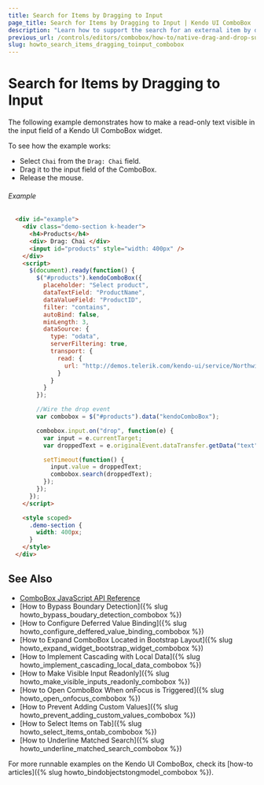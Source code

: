 ```yaml
---
title: Search for Items by Dragging to Input
page_title: Search for Items by Dragging to Input | Kendo UI ComboBox
description: "Learn how to support the search for an external item by dragging it to the input field of a Kendo UI ComboBox widget."
previous_url: /controls/editors/combobox/how-to/native-drag-and-drop-support
slug: howto_search_items_dragging_toinput_combobox
---
```


# Search for Items by Dragging to Input

The following example demonstrates how to make a read-only text visible in the input field of a Kendo UI ComboBox widget.

To see how the example works:
* Select `Chai` from the `Drag: Chai` field.
* Drag it to the input field of the ComboBox.
* Release the mouse.

###### Example

```html
  <div id="example">
    <div class="demo-section k-header">
      <h4>Products</h4>
      <div> Drag: Chai </div>
      <input id="products" style="width: 400px" />
    </div>
    <script>
      $(document).ready(function() {
        $("#products").kendoComboBox({
          placeholder: "Select product",
          dataTextField: "ProductName",
          dataValueField: "ProductID",
          filter: "contains",
          autoBind: false,
          minLength: 3,
          dataSource: {
            type: "odata",
            serverFiltering: true,
            transport: {
              read: {
                url: "http://demos.telerik.com/kendo-ui/service/Northwind.svc/Products",
              }
            }
          }
        });

        //Wire the drop event
        var combobox = $("#products").data("kendoComboBox");

        combobox.input.on("drop", function(e) {
          var input = e.currentTarget;
          var droppedText = e.originalEvent.dataTransfer.getData("text");

          setTimeout(function() {
            input.value = droppedText;
            combobox.search(droppedText);
          });
        });
      });
    </script>

    <style scoped>
      .demo-section {
        width: 400px;
      }
    </style>
  </div>
```

## See Also

* [ComboBox JavaScript API Reference](/api/javascript/ui/combobox)
* [How to Bypass Boundary Detection]({% slug howto_bypass_boudary_detection_combobox %})
* [How to Configure Deferred Value Binding]({% slug howto_configure_deffered_value_binding_combobox %})
* [How to Expand ComboBox Located in Bootstrap Layout]({% slug howto_expand_widget_bootstrap_widget_combobox %})
* [How to Implement Cascading with Local Data]({% slug howto_implement_cascading_local_data_combobox %})
* [How to Make Visible Input Readonly]({% slug howto_make_visible_inputs_readonly_combobox %})
* [How to Open ComboBox When onFocus is Triggered]({% slug howto_open_onfocus_combobox %})
* [How to Prevent Adding Custom Values]({% slug howto_prevent_adding_custom_values_combobox %})
* [How to Select Items on Tab]({% slug howto_select_items_ontab_combobox %})
* [How to Underline Matched Search]({% slug howto_underline_matched_search_combobox %})

For more runnable examples on the Kendo UI ComboBox, check its [how-to articles]({% slug howto_bindobjectstongmodel_combobox %}).
